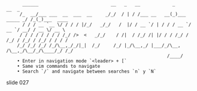           ______                           __   _   __            _             __  _
         /_  __/___ ___  __  ___  __     _/_/  / | / /___ __   __(_)___ _____ _/ /_(_)___  ____
          / / / __ `__ \/ / / / |/_/   _/_/   /  |/ / __ `/ | / / / __ `/ __ `/ __/ / __ \/ __ \
         / / / / / / / / /_/ />  <   _/_/    / /|  / /_/ /| |/ / / /_/ / /_/ / /_/ / /_/ / / / /
        /_/ /_/ /_/ /_/\__,_/_/|_|  /_/     /_/ |_/\__,_/ |___/_/\__, /\__,_/\__/_/\____/_/ /_/
                                                                /____/
        • Enter in navigation mode `<leader> + [`
        • Same vim commands to navigate
        • Search `/` and navigate between searches `n` y `N`

















































































slide 027
